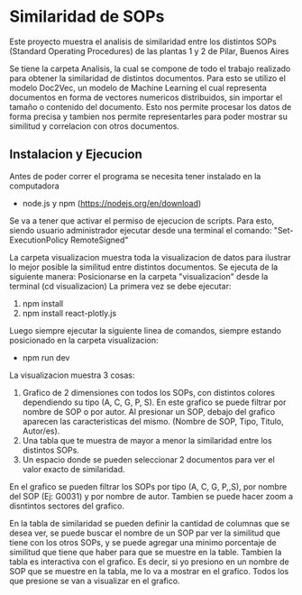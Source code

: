 # Similaridad de SOPs

Este proyecto muestra el analisis de similaridad entre los distintos SOPs (Standard Operating Procedures) de las plantas 1 y 2 de Pilar, Buenos Aires

Se tiene la carpeta Analisis, la cual se compone de todo el trabajo realizado para obtener la similaridad de distintos documentos. Para esto se utilizo el modelo Doc2Vec, un modelo de Machine Learning el cual representa documentos en forma de vectores numericos distribuidos, sin importar el tamaño o contenido del documento. Esto nos permite procesar los datos de forma precisa y tambien nos permite representarles para poder mostrar su similitud y correlacion con otros documentos.

## Instalacion y Ejecucion

Antes de poder correr el programa se necesita tener instalado en la computadora
- node.js y npm (https://nodejs.org/en/download)

Se va a tener que activar el permiso de ejecucion de scripts. Para esto, siendo usuario administrador ejecutar desde una terminal el comando: "Set-ExecutionPolicy RemoteSigned"

La carpeta visualizacion muestra toda la visualizacion de datos para ilustrar lo mejor posible la similitud entre distintos documentos. Se ejecuta de la siguiente manera:
Posicionarse en la carpeta "visualizacion" desde la terminal (cd visualizacion)
La primera vez se debe ejecutar:
1) npm install
2) npm install react-plotly.js

Luego siempre ejecutar la siguiente linea de comandos, siempre estando posicionado en la carpeta visualizacion:
- npm run dev

La visualizacion muestra 3 cosas:
1) Grafico de 2 dimensiones con todos los SOPs, con distintos colores dependiendo su tipo (A, C, G, P, S). En este grafico se puede filtrar por nombre de SOP o por autor. Al presionar un SOP, debajo del grafico aparecen las caracteristicas del mismo. (Nombre de SOP, Tipo, Titulo, Autor/es).
2) Una tabla que te muestra de mayor a menor la similaridad entre los distintos SOPs.
3) Un espacio donde se pueden seleccionar 2 documentos para ver el valor exacto de similaridad.

En el grafico se pueden filtrar los SOPs por tipo (A, C, G, P,,S), por nombre del SOP (Ej: G0031) y por nombre de autor. Tambien se puede hacer zoom a disntintos sectores del grafico.

En la tabla de similaridad se pueden definir la cantidad de columnas que se desea ver, se puede buscar el nombre de un SOP par ver la similitud que tiene con los otros SOPs, y se puede agregar una minimo porcentaje de similitud que tiene que haber para que se muestre en la table. Tambien la tabla es interactiva con el grafico. Es decir, si yo presiono en un nombre de SOP que se muestre en la tabla, me lo va a mostrar en el grafico. Todos los que presione se van a visualizar en el grafico.
